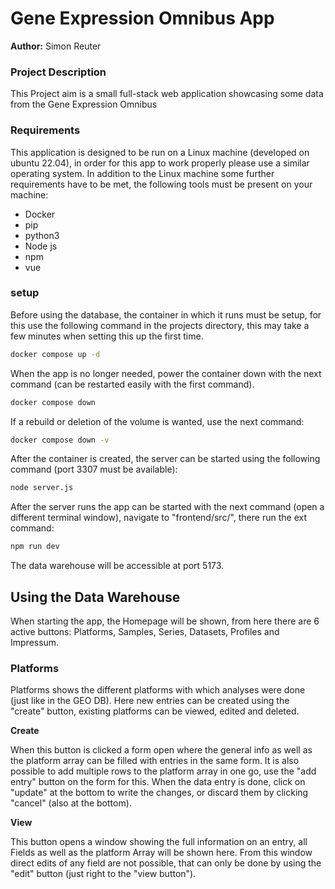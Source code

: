 # Gene Expression Omnibus App

**Author:** Simon Reuter

### Project Description

This Project aim is a small full-stack web application showcasing some data from the Gene Expression Omnibus


### Requirements

This application is designed to be run on a Linux machine (developed on ubuntu 22.04), in order for this app to work properly please use a similar operating system.
In addition to the Linux machine some further requirements have to be met, the following tools must be present on your machine:
 - Docker
 - pip
 - python3
 - Node js
 - npm
 - vue

### setup

Before using the database, the container in which it runs must be setup, for this use the following command in the projects directory, this may take a few minutes when setting this up the first time.

```bash
docker compose up -d
```

When the app is no longer needed, power the container down with the next command (can be restarted easily with the first command).

```bash
docker compose down
```

If a rebuild or deletion of the volume is wanted, use the next command:
```bash
docker compose down -v
```

After the container is created, the server can be started using the following command (port 3307 must be available):
```bash
node server.js
```

After the server runs the app can be started with the next command (open a different terminal window), navigate to "frontend/src/", there run the ext command:
```bash
npm run dev
```

The data warehouse will be accessible at port 5173.

## Using the Data Warehouse

When starting the app, the Homepage will be shown, from here there are 6 active buttons: Platforms, Samples, Series, Datasets, Profiles and Impressum.

### Platforms

Platforms shows the different platforms with which analyses were done (just like in the GEO DB). Here new entries can be created using the "create" button, existing platforms can be viewed, edited and deleted.

**Create**

When this button is clicked a form open where the general info as well as the platform array can be filled with entries in the same form. It is also possible to add multiple rows to the platform array in one go, use the "add entry" button on the form for this. When the data entry is done, click on "update" at the bottom to write the changes, or discard them by clicking "cancel" (also at the bottom).

**View**

This button opens a window showing the full information on an entry, all Fields as well as the platform Array will be shown here. From this window direct edits of any field are not possible, that can only be done by using the "edit" button (just right to the "view button").



